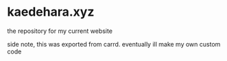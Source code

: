 # kaedehara.xyz
the repository for my current website


side note, this was exported from carrd. eventually ill make my own custom code

